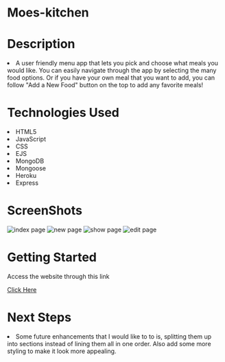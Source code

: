# Moes-kitchen
<h1>Description</h1>
<li>A user friendly menu app that lets you pick and choose what meals you would like. You can easily navigate through the app by selecting the many food options. Or if you have your own meal that you want to add, you can follow "Add a New Food" button on the top to add any favorite meals! </li>

<h1> Technologies Used </h1>
<li>HTML5</li>
<li>JavaScript</li>
<li>CSS</li>
<li>EJS</li>
<li>MongoDB</li>
<li>Mongoose</li>
<li>Heroku</li>
<li>Express</li>

<h1>ScreenShots</h1>
<img src="https://i.imgur.com/9WJ1vuj.png" alt="index page">
<img src="https://i.imgur.com/1FP3hId.png" alt="new page">
<img src="https://i.imgur.com/FdNv4ge.png" alt="show page">
<img src="https://i.imgur.com/xfbZDPS.png" alt="edit page">

<h1>Getting Started</h1>
<p>Access the website through this link</p>
<a href="https://moes-kitchen.herokuapp.com/foods">Click Here</a>

<h1>Next Steps</h1>
<li>Some future enhancements that I would like to to is, splitting them up into sections instead of lining them all in one order. Also add some more styling to make it look more appealing.</li>
